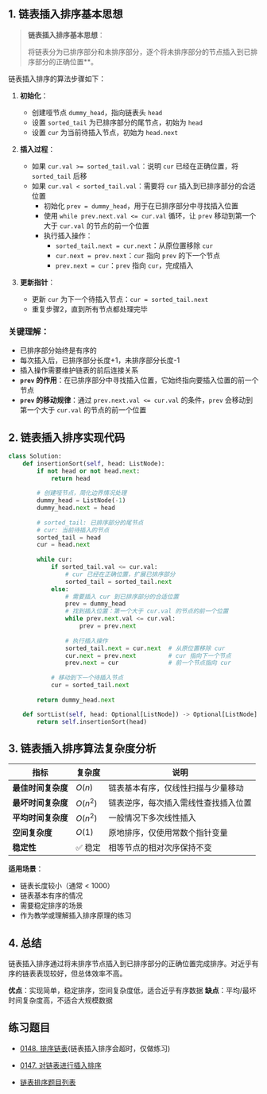 

## 1. 链表插入排序基本思想

> **链表插入排序基本思想**：
> 
> 将链表分为已排序部分和未排序部分，逐个将未排序部分的节点插入到已排序部分的正确位置**。

链表插入排序的算法步骤如下：

1. **初始化**：
   - 创建哑节点 `dummy_head`，指向链表头 `head`
   - 设置 `sorted_tail` 为已排序部分的尾节点，初始为 `head`
   - 设置 `cur` 为当前待插入节点，初始为 `head.next`

2. **插入过程**：
   - 如果 `cur.val >= sorted_tail.val`：说明 `cur` 已经在正确位置，将 `sorted_tail` 后移
   - 如果 `cur.val < sorted_tail.val`：需要将 `cur` 插入到已排序部分的合适位置
     - 初始化 `prev = dummy_head`，用于在已排序部分中寻找插入位置
     - 使用 `while prev.next.val <= cur.val` 循环，让 `prev` 移动到第一个大于 `cur.val` 的节点的前一个位置
     - 执行插入操作：
       - `sorted_tail.next = cur.next`：从原位置移除 `cur`
       - `cur.next = prev.next`：`cur` 指向 `prev` 的下一个节点
       - `prev.next = cur`：`prev` 指向 `cur`，完成插入

3. **更新指针**：
   - 更新 `cur` 为下一个待插入节点：`cur = sorted_tail.next`
   - 重复步骤2，直到所有节点都处理完毕

### 关键理解：
- 已排序部分始终是有序的
- 每次插入后，已排序部分长度+1，未排序部分长度-1
- 插入操作需要维护链表的前后连接关系
- **`prev` 的作用**：在已排序部分中寻找插入位置，它始终指向要插入位置的前一个节点
- **`prev` 的移动规律**：通过 `prev.next.val <= cur.val` 的条件，`prev` 会移动到第一个大于 `cur.val` 的节点的前一个位置

## 2. 链表插入排序实现代码

```python
class Solution:
    def insertionSort(self, head: ListNode):
        if not head or not head.next:
            return head
        
        # 创建哑节点，简化边界情况处理
        dummy_head = ListNode(-1)
        dummy_head.next = head
        
        # sorted_tail: 已排序部分的尾节点
        # cur: 当前待插入的节点
        sorted_tail = head
        cur = head.next 
        
        while cur:
            if sorted_tail.val <= cur.val:
                # cur 已经在正确位置，扩展已排序部分
                sorted_tail = sorted_tail.next 
            else:
                # 需要插入 cur 到已排序部分的合适位置
                prev = dummy_head
                # 找到插入位置：第一个大于 cur.val 的节点的前一个位置
                while prev.next.val <= cur.val:
                    prev = prev.next
                
                # 执行插入操作
                sorted_tail.next = cur.next  # 从原位置移除 cur
                cur.next = prev.next         # cur 指向下一个节点
                prev.next = cur              # 前一个节点指向 cur
            
            # 移动到下一个待插入节点
            cur = sorted_tail.next 
        
        return dummy_head.next

    def sortList(self, head: Optional[ListNode]) -> Optional[ListNode]:
        return self.insertionSort(head)
```

## 3. 链表插入排序算法复杂度分析

| 指标 | 复杂度 | 说明 |
|------|--------|------|
| **最佳时间复杂度** | $O(n)$ | 链表基本有序，仅线性扫描与少量移动 |
| **最坏时间复杂度** | $O(n^2)$ | 链表逆序，每次插入需线性查找插入位置 |
| **平均时间复杂度** | $O(n^2)$ | 一般情况下多次线性插入 |
| **空间复杂度** | $O(1)$ | 原地排序，仅使用常数个指针变量 |
| **稳定性** | ✅ 稳定 | 相等节点的相对次序保持不变 |

**适用场景**：
- 链表长度较小（通常 < 1000）
- 链表基本有序的情况
- 需要稳定排序的场景
- 作为教学或理解插入排序原理的练习

## 4. 总结

链表插入排序通过将未排序节点插入到已排序部分的正确位置完成排序。对近乎有序的链表表现较好，但总体效率不高。

**优点**：实现简单，稳定排序，空间复杂度低，适合近乎有序数据
**缺点**：平均/最坏时间复杂度高，不适合大规模数据

## 练习题目

- [0148. 排序链表](https://github.com/ITCharge/AlgoNote/tree/main/docs/solutions/0100-0199/sort-list.md)(链表插入排序会超时，仅做练习)
- [0147. 对链表进行插入排序](https://github.com/ITCharge/AlgoNote/tree/main/docs/solutions/0100-0199/insertion-sort-list.md)

- [链表排序题目列表](https://github.com/ITCharge/AlgoNote/tree/main/docs/00_preface/00_06_categories_list.md#%E9%93%BE%E8%A1%A8%E6%8E%92%E5%BA%8F%E9%A2%98%E7%9B%AE)